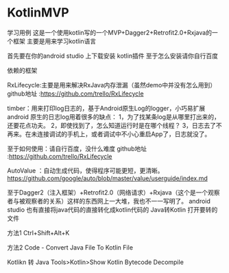 # KotlinMVP
学习用例
这是一个使用kotlin写的一个MVP+Dagger2+Retrofit2.0+Rxjava的一个框架
主要是用来学习kotlin语言

首先要在你的android studio 上下载安装 kotlin插件
至于怎么安装请你自行百度

依赖的框架

RxLifecycle:主要是用来解决RxJava内存泄漏（虽然demo中并没有怎么用到）
github地址 :https://github.com/trello/RxLifecycle

timber：用来打印log日志的，基于Android原生Log的logger，小巧易扩展
android 原生的日志log用着很多的缺点：
1，为了找某条log是从哪里打出来的，还要花点功夫。
2，即使找到了，怎么知道运行时是在哪个线程？
3，日志去了不再来。在未连接调试的手机上，或者调试中不小心重启App了，日志就没了。

至于如何使用：请自行百度，没什么难度
github地址 :https://github.com/trello/RxLifecycle


AutoValue ：自动生成代码，使得程序可能更短，更清晰。
https://github.com/google/auto/blob/master/value/userguide/index.md

至于Dagger2（注入框架）+Retrofit2.0（网络请求）+Rxjava（这个是一个观察者与被观察者的关系）这样的东西网上一大堆，我也不一一写明了。
android studio 也有直接将java代码的直接转化成kotlin代码的
Java转Kotlin
打开要转的文件

方法1
Ctrl+Shift+Alt+K

方法2
Code - Convert Java File To Kotlin File

Kotlikn 转 Java
Tools>Kotlin>Show Kotlin Bytecode
Decompile

